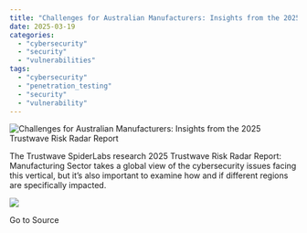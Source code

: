 ```yaml
---
title: "Challenges for Australian Manufacturers: Insights from the 2025 Trustwave Risk Radar Report"
date: 2025-03-19
categories: 
  - "cybersecurity"
  - "security"
  - "vulnerabilities"
tags: 
  - "cybersecurity"
  - "penetration_testing"
  - "security"
  - "vulnerability"
---
```


![Challenges for Australian Manufacturers: Insights from the 2025 Trustwave Risk Radar Report](https://www.trustwave.com/hubfs/Blogs/Trustwave_Blog/Headers/Mfg-25-Blog-Header.jpg)

The Trustwave SpiderLabs research 2025 Trustwave Risk Radar Report: Manufacturing Sector takes a global view of the cybersecurity issues facing this vertical, but it’s also important to examine how and if different regions are specifically impacted.

![](https://track.hubspot.com/__ptq.gif?a=21158977&k=14&r=https%3A%2F%2Fwww.trustwave.com%2Fen-us%2Fresources%2Fblogs%2Ftrustwave-blog%2Fchallenges-for-australian-manufacturers-insights-from-the-2025-trustwave-risk-radar-report%2F&bu=https%253A%252F%252Fwww.trustwave.com%252Fen-us%252Fresources%252Fblogs%252Ftrustwave-blog&bvt=rss)

Go to Source
